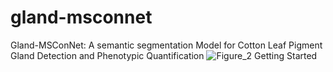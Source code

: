 # gland-msconnet
Gland-MSConNet: A semantic segmentation Model for Cotton Leaf Pigment Gland Detection and Phenotypic Quantification
![Figure_2](https://github.com/user-attachments/assets/3ffdbf2d-8929-4c83-8cbf-1a7746d952fa)
Getting Started

